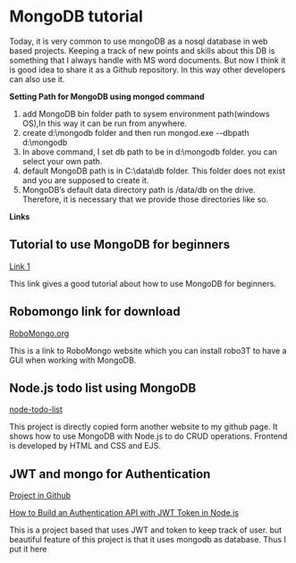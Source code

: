 # MongoDB tutorial

Today, it is very common to use mongoDB as a nosql database in web based projects. Keeping a track of new points and skills about this DB is something that I always handle with MS word documents. But now I think it is good idea to share it as a Github repository. In this way other developers can also use it.

**Setting Path for MongoDB using mongod command**

1. add MongoDB bin folder path to sysem environment path(windows OS),In this way it can be run from anywhere.
2. create d:\mongodb folder and then run mongod.exe --dbpath  d:\mongodb 
3. In above command, I set db path to be in d:\mongodb folder. you can select your own path. 
4. default MongoDB path is in C:\data\db folder. This folder does not exist and you are supposed to create it. 
5.  MongoDB’s default data directory path is /data/db on the drive. Therefore, it is necessary that we provide those directories like so.



**Links**

## Tutorial to use MongoDB for beginners

<a href="https://www.freecodecamp.org/news/learn-mongodb-a4ce205e7739/">Link 1</a>

This link gives a good tutorial about how to use MongoDB for beginners.


## Robomongo link for download

<a href="https://robomongo.org/">RoboMongo.org</a>

This is a link to RoboMongo website which you can install robo3T to have a GUI when working with MongoDB.

## Node.js todo list using MongoDB

<a href="https://github.com/monhi/mongodb_tutorial/tree/main/node-todo-list">node-todo-list</a>

This project is directly copied form another website to my github page. 
It shows how to use MongoDB with Node.js to do CRUD operations. 
Frontend is developed by HTML and CSS and EJS.

## JWT and mongo for Authentication

<a href="https://github.com/Olanetsoft/jwt-project">Project in Github</a>

<a href="https://www.section.io/engineering-education/how-to-build-authentication-api-with-jwt-token-in-nodejs/">How to Build an Authentication API with JWT Token in Node.js</a>


This is a project based that uses JWT and token to keep track of user. but beautiful feature of this project is that it uses mongodb as database. 
Thus I put it here


